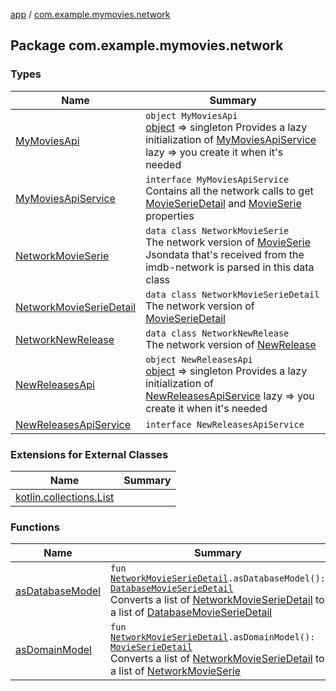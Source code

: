 [app](../index.md) / [com.example.mymovies.network](./index.md)

## Package com.example.mymovies.network

### Types

| Name | Summary |
|---|---|
| [MyMoviesApi](-my-movies-api/index.md) | `object MyMoviesApi`<br>[object](#) =&gt; singleton Provides a lazy initialization of [MyMoviesApiService](-my-movies-api-service/index.md) lazy =&gt; you create it when it's needed |
| [MyMoviesApiService](-my-movies-api-service/index.md) | `interface MyMoviesApiService`<br>Contains all the network calls to get [MovieSerieDetail](../com.example.mymovies.models/-movie-serie-detail/index.md) and [MovieSerie](../com.example.mymovies.models/-movie-serie/index.md) properties |
| [NetworkMovieSerie](-network-movie-serie/index.md) | `data class NetworkMovieSerie`<br>The network version of [MovieSerie](../com.example.mymovies.models/-movie-serie/index.md) Jsondata that's received from the imdb-network is parsed in this data class |
| [NetworkMovieSerieDetail](-network-movie-serie-detail/index.md) | `data class NetworkMovieSerieDetail`<br>The network version of [MovieSerieDetail](../com.example.mymovies.models/-movie-serie-detail/index.md) |
| [NetworkNewRelease](-network-new-release/index.md) | `data class NetworkNewRelease`<br>The network version of [NewRelease](../com.example.mymovies.models/-new-release/index.md) |
| [NewReleasesApi](-new-releases-api/index.md) | `object NewReleasesApi`<br>[object](#) =&gt; singleton Provides a lazy initialization of [NewReleasesApiService](-new-releases-api-service/index.md) lazy =&gt; you create it when it's needed |
| [NewReleasesApiService](-new-releases-api-service/index.md) | `interface NewReleasesApiService` |

### Extensions for External Classes

| Name | Summary |
|---|---|
| [kotlin.collections.List](kotlin.collections.-list/index.md) |  |

### Functions

| Name | Summary |
|---|---|
| [asDatabaseModel](as-database-model.md) | `fun `[`NetworkMovieSerieDetail`](-network-movie-serie-detail/index.md)`.asDatabaseModel(): `[`DatabaseMovieSerieDetail`](../com.example.mymovies.database/-database-movie-serie-detail/index.md)<br>Converts a list of [NetworkMovieSerieDetail](-network-movie-serie-detail/index.md) to a list of [DatabaseMovieSerieDetail](../com.example.mymovies.database/-database-movie-serie-detail/index.md) |
| [asDomainModel](as-domain-model.md) | `fun `[`NetworkMovieSerieDetail`](-network-movie-serie-detail/index.md)`.asDomainModel(): `[`MovieSerieDetail`](../com.example.mymovies.models/-movie-serie-detail/index.md)<br>Converts a list of [NetworkMovieSerieDetail](-network-movie-serie-detail/index.md) to a list of [NetworkMovieSerie](-network-movie-serie/index.md) |
